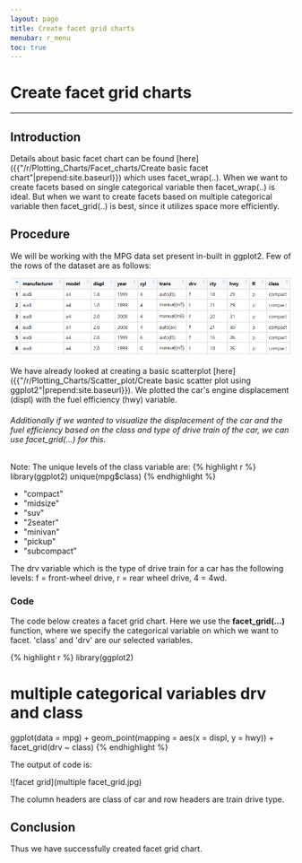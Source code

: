 ```yaml
---
layout: page
title: Create facet grid charts
menubar: r_menu
toc: true
---
```


# Create facet grid charts

-------------------------------------------------------------------

## Introduction

Details about basic facet chart can be found [here]({{"/r/Plotting_Charts/Facet_charts/Create basic facet chart"|prepend:site.baseurl}}) which uses facet_wrap(..). When we want to create facets based on single categorical variable then facet_wrap(..) is ideal. But when we want to create facets based on multiple categorical variable then facet_grid(..) is best, since it utilizes space more efficiently.

## Procedure

We will be working with the MPG data set present in-built in ggplot2. Few of the rows of the dataset are as follows:

![MPG head](MPG_head.png)


We have already looked at creating a basic scatterplot [here]({{"/r/Plotting_Charts/Scatter_plot/Create basic scatter plot using ggplot2"|prepend:site.baseurl}}). We plotted the car's engine displacement (displ) with the fuel efficiency (hwy) variable.

<h6> Additionally if we wanted to visualize the displacement of the car and the fuel efficiency based on the class and type of drive train of the car, we can use facet_grid(...) for this.</h6>


Note: The unique levels of the class variable are:
{% highlight r %} 
library(ggplot2)
unique(mpg$class)
{% endhighlight %}

- "compact"    
- "midsize"    
- "suv"        
- "2seater"    
- "minivan"  
- "pickup"     
- "subcompact"

The drv variable which is the type of drive train for a car has the following levels: f = front-wheel drive, r = rear wheel drive, 4 = 4wd.


### Code

The code below creates a facet grid chart. Here we use the **facet_grid(...)** function, where we specify the categorical variable on which we want to facet. 'class' and 'drv' are our selected variables.

{% highlight r %} 
library(ggplot2)
# multiple categorical variables drv and class
ggplot(data = mpg) + geom_point(mapping = aes(x = displ, y = hwy)) + facet_grid(drv ~ class)
{% endhighlight %}

The output of code is:

![facet grid](multiple facet_grid.jpg)

The column headers are class of car and row headers are train drive type.

## Conclusion

Thus we have successfully created facet grid chart. 
